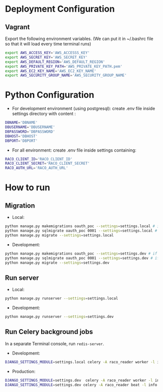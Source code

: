 # Deployment Configuration #
## Vagrant ##
Export the following environment variables. (We can put it in ~/.bashrc file so that it will load every time terminal runs)
```bash
export AWS_ACCESS_KEY='AWS_ACCESSS_KEY'
export AWS_SECRET_KEY='AWS_SECRET_KEY'
export AWS_DEFAULT_REGION='AWS_DEFAULT_REGION'
export AWS_PRIVATE_KEY_PATH='AWS_PRIVATE_KEY_PATH.pem'
export AWS_EC2_KEY_NAME='AWS_EC2_KEY_NAME'
export AWS_SECURITY_GROUP_NAME='AWS_SECURITY_GROUP_NAME'
```

# Python Configuration #
* For development environment (using postgresql): create .env file inside settings directory with content : 
```bash
DBNAME='DBNAME'
DBUSERNAME='DBUSERNAME'
DBPASSWORD='DBPASSWORD'
DBHOST='DBHOST'
DBPORT='DBPORT'
```
* For all environment: create .env file inside settings containing:
```bash
RACO_CLIENT_ID='RACO_CLIENT_ID'
RACO_CLIENT_SECRET='RACO_CLIENT_SECRET'
RACO_AUTH_URL='RACO_AUTH_URL'
```


# How to run #
## Migration ##

* Local: 
```bash
python manage.py makemigrations oauth_poc --settings=settings.local # if needed
python manage.py sqlmigrate oauth_poc 0001 --settings=settings.local # if needed
python manage.py migrate --settings=settings.local
```
* Development: 
```bash
python manage.py makemigrations oauth_poc --settings=settings.dev # if needed
python manage.py sqlmigrate oauth_poc 0001 --settings=settings.dev # if needed
python manage.py migrate --settings=settings.dev

```

## Run server ##
* Local: 
```bash
python manage.py runserver --settings=settings.local
```

* Development:
```bash
python manage.py runserver --settings=settings.dev
```

## Run Celery background jobs ##

In a separate Terminal console, run `redis-server`.

* Development:
```bash
DJANGO_SETTINGS_MODULE=settings.local celery -A raco_reader worker -l info -B
```

* Production:
```bash
DJANGO_SETTINGS_MODULE=settings.dev  celery -A raco_reader worker -l info
DJANGO_SETTINGS_MODULE=settings.dev celery -A raco_reader beat -l info
```
